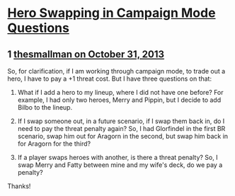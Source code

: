 # [Hero Swapping in Campaign Mode Questions](https://community.fantasyflightgames.com/topic/92867-hero-swapping-in-campaign-mode-questions/)

## 1 [thesmallman on October 31, 2013](https://community.fantasyflightgames.com/topic/92867-hero-swapping-in-campaign-mode-questions/?do=findComment&comment=899721)

So, for clarification, if I am working through campaign mode, to trade out a hero, I have to pay a +1 threat cost. But I have three questions on that:

1. What if I add a hero to my lineup, where I did not have one before? For example, I had only two heroes, Merry and Pippin, but I decide to add Bilbo to the lineup.

2. If I swap someone out, in a future scenario, if I swap them back in, do I need to pay the threat penalty again? So, I had Glorfindel in the first BR scenario, swap him out for Aragorn in the second, but swap him back in for Aragorn for the third?

3. If a player swaps heroes with another, is there a threat penalty? So, I swap Merry and Fatty between mine and my wife's deck, do we pay a penalty?

Thanks!

 

